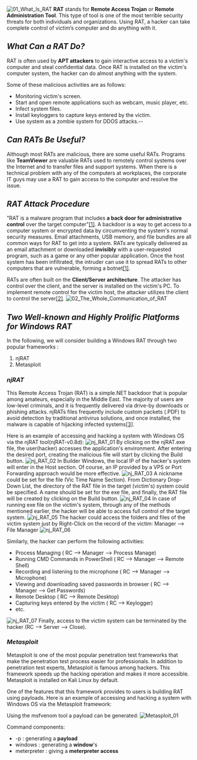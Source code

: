 ![01_What_Is_RAT](https://user-images.githubusercontent.com/90869009/158062109-365517b6-ab1f-4191-90e2-dbadea787e44.jpg)
**RAT** stands for **Remote Access Trojan** or **Remote Administration Tool**. This type of tool is one of the most terrible security threats for both individuals and organizations. Using RAT, a hacker can take complete control of victim’s computer and do anything with it.

## *What Can a RAT Do?*
RAT is often used by **APT attackers** to gain interactive access to a victim's computer and steal confidential data. Once RAT is installed on the victim's computer system, the hacker can do almost anything with the system. 

Some of these malicious activities are as follows:
  * Monitoring victim's screen.
  * Start and open remote applications such as webcam, music player, etc.
  * Infect system files.
  * Install keyloggers to capture keys entered by the victim.
  * Use system as a zombie system for DDOS attacks.--
  

## *Can RATs Be Useful?*
Although most RATs are malicious, there are some useful RATs. Programs like **TeamViewer** are valuable RATs used to remotely control systems over the Internet and to transfer files and support systems. When there is a technical problem with any of the computers at workplaces, the corporate IT guys may use a RAT to gain access to the computer and resolve the issue.

## *RAT Attack Procedure*
"RAT is a malware program that includes **a back door for administrative control** over the target computer"[[1]](https://www.techtarget.com/searchsecurity/definition/RAT-remote-access-Trojan). A backdoor is a way to get access to a computer system or encrypted data by circumventing the system's normal security measures. Email attachments, USB memory, and file bundles are all common ways for RAT to get into a system. RATs are typically delivered as an email attachment or downloaded **invisibly** with a user-requested program, such as a game or any other popular application. Once the host system has been infiltrated, the intruder can use it to spread RATs to other computers that are vulnerable, forming a botnet[[1]](https://www.techtarget.com/searchsecurity/definition/RAT-remote-access-Trojan). 

RATs are often built on the **Client/Server architecture**. The attacker has control over the client, and the server is installed on the victim's PC. To implement remote control for the victim host, the attacker utilizes the client to control the server[[2]](https://www.mdpi.com/2079-9292/9/11/1894/htm).
![02_The_Whole_Communication_of_RAT](https://user-images.githubusercontent.com/90869009/158065913-0f63b41c-fea8-4c16-ba2e-9dc57527e3c0.jpg)

## *Two Well-known and Highly Prolific Platforms for Windows RAT*
In the following, we will consider building a Windows RAT through two popular frameworks :
 1. njRAT
 2. Metasploit

### *njRAT*
This Remote Access Trojan (RAT) is a simple.NET backdoor that is popular among amateurs, especially in the Middle East. The majority of users are low-level criminals, and it is frequently delivered via drive-by downloads or phishing attacks. njRATs files frequently include custom packets (.PDF) to avoid detection by traditional antivirus solutions, and once installed, the malware is capable of hijacking infected systems[[3]](https://www.zdnet.com/article/njrat-secures-top-spot-as-most-active-malware-on-networks-in-2017/).

Here is an example of accessing and hacking a system with Windows OS via the njRAT tool(njRAT-v0.8d):
![nj_RAT_01](https://user-images.githubusercontent.com/90869009/158079991-4731a887-2408-4adf-b9eb-93ee868146b9.jpg)
By clicking on the njRAT.exe file, the user(hacker) accesses the application's environment. After entering the desired port, creating the malicious file will start by clicking the Build button.
![nj_RAT_02](https://user-images.githubusercontent.com/90869009/158080171-0ea05f48-9b76-47e7-b3c5-a0ef9e53cb26.jpg)
In Builder Windows, the local IP of the hacker's system will enter in the Host section. Of course, an IP provided by a  VPS or Port Forwarding approach would be more effective.
![nj_RAT_03](https://user-images.githubusercontent.com/90869009/158080884-ba144552-6756-487d-82e2-5486390f6667.jpg)
A nickname could be set for the file (Vic Time Name Section). From Dictionary Drop-Down List, the directory of the RAT file in the target (victim's) system could be specified. A name should be set for the exe file, and finally,  the RAT file will be created by clicking on the Build button.
![nj_RAT_04](https://user-images.githubusercontent.com/90869009/158081537-aa19aadd-37dc-4b0f-aef7-0655bdeaee74.jpg)
In case of running exe file on the victim's system, through any of the methods mentioned earlier, the hacker will be able to access full control of the target system.
![nj_RAT_05](https://user-images.githubusercontent.com/90869009/158082028-615a4771-4e18-4733-9d15-f307c519b463.jpg)
The hacker could access the folders and files of the victim system just by Right-Click on the record of the victim: Manager --> File Manager
![nj_RAT_06](https://user-images.githubusercontent.com/90869009/158082154-d97c5cce-f11c-410d-b472-fca85d5fb4a4.jpg)

Similarly, the hacker can perform the following activities:
  * Process Managing ( RC --> Manager --> Process Manage)
  * Running CMD Commands in PowerShell ( RC --> Manager --> Remote Shell)
  * Recording and listening to the microphone ( RC -->  Manager --> Microphone)
  * Viewing and downloading saved passwords in browser ( RC --> Manager --> Get Passwords)
  * Remote Desktop ( RC --> Remote Desktop)
  * Capturing keys entered by the victim ( RC --> Keylogger)
  * etc.
  
![nj_RAT_07](https://user-images.githubusercontent.com/90869009/158083622-ece89da7-731b-449e-846f-ada73c293196.jpg)
Finally, access to the victim system can be terminated by the hacker (RC --> Server --> Close).

### *Metasploit*
Metasploit is one of the most popular penetration test frameworks that make the penetration test process easier for professionals. In addition to penetration test experts, Metasploit is famous among hackers. This framework speeds up the hacking operation and makes it more accessible. Metasploit is installed on Kali Linux by default.

One of the features that this framework provides to users is building RAT using payloads. Here is an example of accessing and hacking a system with Windows OS via the Metasploit framework:

Using the msfvenom tool a payload can be  generated: 
![Metasploit_01](https://user-images.githubusercontent.com/90869009/158086707-2b137f7a-9ff8-4a76-aa3e-c79481f132aa.jpg)

Command components: 
 * -p : generating a **payload**
 * windows : generating a  **window**'s 
 * meterpreter : giving a **meterpreter access**













